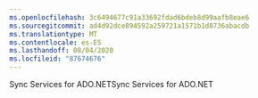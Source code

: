 ```yaml
---
ms.openlocfilehash: 3c6494677c91a33692fdad6bdeb8d99aafb8eae6
ms.sourcegitcommit: ad4d92dce894592a259721a1571b1d8736abacdb
ms.translationtype: MT
ms.contentlocale: es-ES
ms.lasthandoff: 08/04/2020
ms.locfileid: "87674676"
---
```

<span data-ttu-id="56d2f-101">Sync Services for ADO.NET</span><span class="sxs-lookup"><span data-stu-id="56d2f-101">Sync Services for ADO.NET</span></span>

